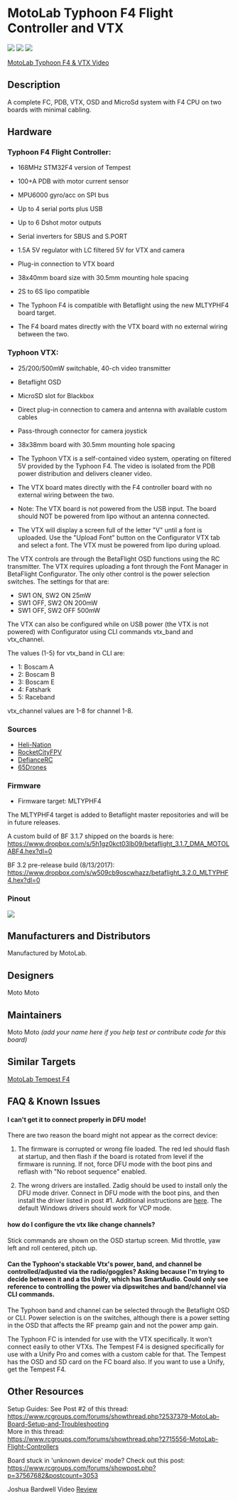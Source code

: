 # MotoLab Typhoon F4 Flight Controller and VTX
![](http://gdurl.com/GGSY)
![](http://gdurl.com/9Idm)
![](https://static.rcgroups.net/forums/attachments/4/5/2/0/2/8/a10021635-46-IMG_20170507_155528.jpg)

[MotoLab Typhoon F4 & VTX Video](https://www.youtube.com/watch?v=h0VcUPcgi8A)

## Description
A complete FC, PDB, VTX, OSD and MicroSd system with F4 CPU on two boards with minimal cabling.

## Hardware
### Typhoon F4 Flight Controller:
 - 168MHz STM32F4 version of Tempest
 - 100+A PDB with motor current sensor
 - MPU6000 gyro/acc on SPI bus
 - Up to 4 serial ports plus USB
 - Up to 6 Dshot motor outputs
 - Serial inverters for SBUS and S.PORT
 - 1.5A 5V regulator with LC filtered 5V for VTX and camera
 - Plug-in connection to VTX board
 - 38x40mm board size with 30.5mm mounting hole spacing
 - 2S to 6S lipo compatible

 - The Typhoon F4 is compatible with Betaflight using the new MLTYPHF4 board target.
 - The F4 board mates directly with the VTX board with no external wiring between the two.

### Typhoon VTX:
 - 25/200/500mW switchable, 40-ch video transmitter
 - Betaflight OSD
 - MicroSD slot for Blackbox
 - Direct plug-in connection to camera and antenna with available custom cables
 - Pass-through connector for camera joystick
 - 38x38mm board with 30.5mm mounting hole spacing

 - The Typhoon VTX is a self-contained video system, operating on filtered 5V provided by the Typhoon F4. The video is isolated from the PDB power distribution and delivers cleaner video.

 - The VTX board mates directly with the F4 controller board with no external wiring between the two.

 - Note: The VTX board is not powered from the USB input. The board should NOT be powered from lipo without an antenna connected. 

 - The VTX will display a screen full of the letter "V" until a font is uploaded. Use the "Upload Font" button on the Configurator VTX tab and select a font. The VTX must be powered from lipo during upload.

The VTX controls are through the BetaFlight OSD functions using the RC transmitter. The VTX requires uploading a font through the Font Manager in BetaFlight Configurator. The only other control is the power selection switches. The settings for that are:
* SW1  ON, SW2  ON 25mW
* SW1 OFF, SW2  ON 200mW
* SW1 OFF, SW2 OFF 500mW

The VTX can also be configured while on USB power (the VTX is not powered) with Configurator using CLI commands vtx_band and vtx_channel.

The values (1-5) for vtx_band in CLI are:

 - 1: Boscam A
 - 2: Boscam B
 - 3: Boscam E
 - 4: Fatshark
 - 5: Raceband

vtx_channel values are 1-8 for channel 1-8.

### Sources
* [Heli-Nation](https://www.heli-nation.com/ships-this-week-motolab-typhoon-f4-fc-flight-controller-vtx-combo)
* [RocketCityFPV](http://www.rocketcityfpv.com/Motolab-TyphoonF4-FC-and-VTX-Combo_p_83.html)
* [DefianceRC](https://www.defiancerc.com/collections/flight-controller/products/motolab-typhoon-f4-flight-controller-vtx-combo)
* [65Drones](https://www.65drones.com/products/motolab-typhoon-f4-flight-controller-and-typhoon-vtx)

### Firmware
  - Firmware target: MLTYPHF4

The MLTYPHF4 target is added to Betaflight master repositories and will be in future releases.

A custom build of BF 3.1.7 shipped on the boards is here:
https://www.dropbox.com/s/5h1gz0kct03lb09/betaflight_3.1.7_DMA_MOTOLABF4.hex?dl=0   

BF 3.2 pre-release build (8/13/2017):
https://www.dropbox.com/s/w509cb9oscwhazz/betaflight_3.2.0_MLTYPHF4.hex?dl=0

### Pinout

![](http://gdurl.com/l0JR)

## Manufacturers and Distributors

Manufactured by MotoLab.

## Designers
Moto Moto

## Maintainers
Moto Moto
_(add your name here if you help test or contribute code for this board)_

## Similar Targets

[MotoLab Tempest F4](https://github.com/betaflight/betaflight/wiki/Board-MLTEMPF4)

## FAQ & Known Issues

####  I can't get it to connect properly in DFU mode!
There are two reason the board might not appear as the correct device:

1) The firmware is corrupted or wrong file loaded. The red led should flash at startup, and then flash if the board is rotated from level if the firmware is running. If not, force DFU mode with the boot pins and reflash with "No reboot sequence" enabled.

2) The wrong drivers are installed. Zadig should be used to install only the DFU mode driver. Connect in DFU mode with the boot pins, and then install the driver listed in post #1. Additional instructions are [here](https://github.com/betaflight/betaflight/wiki/Installing-Betaflight#dfu-flashing-under-windows---usb-dfu). The default Windows drivers should work for VCP mode.

#### how do I configure the vtx like change channels?  
Stick commands are shown on the OSD startup screen. Mid throttle, yaw left and roll centered, pitch up.

#### Can the Typhoon's stackable Vtx's power, band, and channel be controlled/adjusted via the radio/goggles? Asking because I'm trying to decide between it and a tbs Unify, which has SmartAudio. Could only see reference to controlling the power via dipswitches and band/channel via CLI commands.   

The Typhoon band and channel can be selected through the Betaflight OSD or CLI. Power selection is on the switches, although there is a power setting in the OSD that affects the RF preamp gain and not the power amp gain.

The Typhoon FC is intended for use with the VTX specifically. It won't connect easily to other VTXs. The Tempest F4 is designed specifically for use with a Unify Pro and comes with a custom cable for that. The Tempest has the OSD and SD card on the FC board also. If you want to use a Unify, get the Tempest F4.  

## Other Resources

Setup Guides: 
See Post #2 of this thread:   
https://www.rcgroups.com/forums/showthread.php?2537379-MotoLab-Board-Setup-and-Troubleshooting  
More in this thread:   
https://www.rcgroups.com/forums/showthread.php?2715556-MotoLab-Flight-Controllers

Board stuck in 'unknown device' mode? Check out this post: 
https://www.rcgroups.com/forums/showpost.php?p=37567682&postcount=3053

Joshua Bardwell Video [Review](https://www.youtube.com/watch?v=dD7Hla63Xho)

